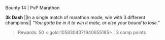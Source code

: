 Bounty 14 | PvP Marathon

**3k Dash**
||In a single match of marathon mode, win with 3 different champions||
*"You gotta be in it to win it mate, or else your bound to lose."*
> Rewards: 50 <:gold:1058304371940655185> | 3 comp points